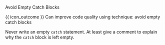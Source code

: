 <span id="title">Avoid Empty Catch Blocks</span>

<span id="prereqs"></span>

<span id="outcomes">{{ icon_outcome }} Can improve code quality using technique: avoid empty catch blocks </span>

<div id="body">

Never write an empty `catch` statement. At least give a comment to explain why the `catch` block is left empty.

</div>

<div id="extras">
</div>